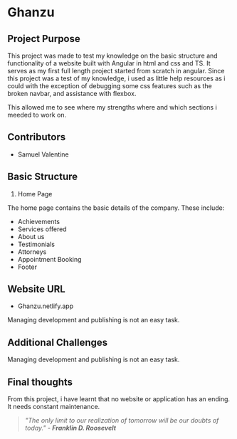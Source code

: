 # Ghanzu

## Project Purpose
This project was made to test my knowledge on the basic structure and functionality of a website built with Angular in html and css and TS. It serves as my first full length project started from scratch in angular. Since this project was a test of my knowledge, i used as little help resources as i could with the exception of debugging some css features such as the broken navbar, and assistance with flexbox. 

This allowed me to see where my strengths where and which sections i meeded to work on.

## Contributors
- Samuel Valentine

## Basic Structure
1. Home Page

The home page contains the basic details of the company. These include:
 * Achievements
 * Services offered
 * About us
 * Testimonials
 * Attorneys
 * Appointment Booking
 * Footer

## Website URL
* Ghanzu.netlify.app


Managing development and publishing is not an easy task.

## Additional Challenges

Managing development and publishing is not an easy task.

## Final thoughts

From this project, i have learnt that no website or application has an ending. It needs constant maintenance. 

> *"The only limit to our realization of tomorrow will be our doubts of today."* - ***Franklin D. Roosevelt***

